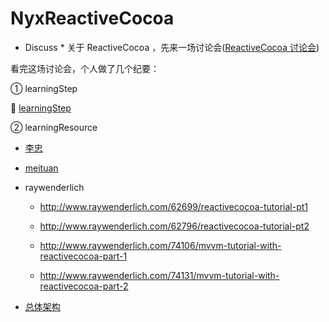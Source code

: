 # NyxReactiveCocoa

* Discuss * 关于 ReactiveCocoa  ，先来一场讨论会([ReactiveCocoa 讨论会](https://blog.devtang.com/2016/01/03/reactive-cocoa-discussion/))

看完这场讨论会，个人做了几个纪要：

① learningStep

👣 [learningStep](https://github.com/Yangchengfeng/HepburnBook/blob/master/NyxReactiveCocoa/learnStep.png)

②  learningResource

- [李忠](http://limboy.me/)

- [meituan](http://tech.meituan.com/tag/ReactiveCocoa)

- raywenderlich

    - http://www.raywenderlich.com/62699/reactivecocoa-tutorial-pt1
    
    - http://www.raywenderlich.com/62796/reactivecocoa-tutorial-pt2
    
    - http://www.raywenderlich.com/74106/mvvm-tutorial-with-reactivecocoa-part-1
    
    - http://www.raywenderlich.com/74131/mvvm-tutorial-with-reactivecocoa-part-2
    
- [总体架构](http://blog.leichunfeng.com/blog/2015/12/25/reactivecocoa-v2-dot-5-yuan-ma-jie-xi-zhi-jia-gou-zong-lan/)


